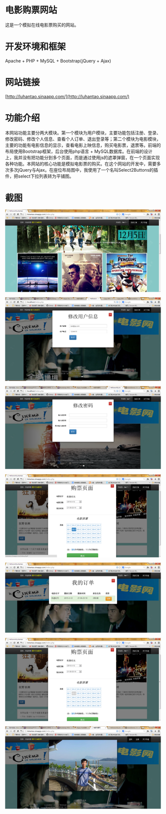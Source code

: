 电影购票网站
==============
这是一个模拟在线电影票购买的网站。


开发环境和框架
==============
Apache + PHP + MySQL + Bootstrap(jQuery + Ajax)   

网站链接
==============
[http://luhantao.sinaapp.com/](http://luhantao.sinaapp.com/)<br />

功能介绍
==============
本网站功能主要分两大模块。第一个模块为用户模块，主要功能包括注册、登录、修改密码、修改个人信息、查看个人订单、退出登录等；第二个模块为电影模块，主要的功能有电影信息的显示，查看电影上映信息，购买电影票，退票等。前端的布局使用Bootstrap框架，后台使用php语言 + MySQL数据库。在前端的设计上，我并没有把功能分到多个页面，而是通过使用js的遮罩弹窗，在一个页面实现各种功能。本网站的核心功能是模拟电影票的购买。在这个网站的开发中，需要多次多次jQuery与Ajax。在座位布局图中，我使用了一个名叫Select2Buttons的插件，把select下拉列表转为平铺图。

截图
==============
![](https://raw.githubusercontent.com/luhantao/movieDemo--PHP/master/screenshots/1.jpg)


![](https://raw.githubusercontent.com/luhantao/movieDemo--PHP/master/screenshots/5.jpg)


![](https://raw.githubusercontent.com/luhantao/movieDemo--PHP/master/screenshots/6.png)


![](https://raw.githubusercontent.com/luhantao/movieDemo--PHP/master/screenshots/9.jpg)


![](https://raw.githubusercontent.com/luhantao/movieDemo--PHP/master/screenshots/10.png)


![](https://raw.githubusercontent.com/luhantao/movieDemo--PHP/master/screenshots/11.jpg)


![](https://raw.githubusercontent.com/luhantao/movieDemo--PHP/master/screenshots/12.png)



